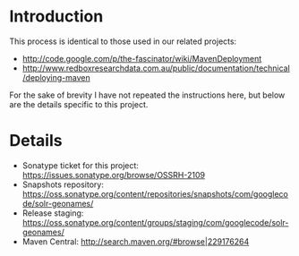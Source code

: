 Introduction
=====

This process is identical to those used in our related projects:
 * http://code.google.com/p/the-fascinator/wiki/MavenDeployment
 * http://www.redboxresearchdata.com.au/public/documentation/technical/deploying-maven

For the sake of brevity I have not repeated the instructions here, but below are the details specific to this project.

Details
=====
 * Sonatype ticket for this project: https://issues.sonatype.org/browse/OSSRH-2109
 * Snapshots repository: https://oss.sonatype.org/content/repositories/snapshots/com/googlecode/solr-geonames/
 * Release staging: https://oss.sonatype.org/content/groups/staging/com/googlecode/solr-geonames/
 * Maven Central: http://search.maven.org/#browse|229176264
